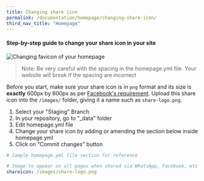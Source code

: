 ```yaml
---
title: Changing share icon
permalink: /documentation/homepage/changing-share-icon/
third_nav_title: "Homepage"
---
```

#### **Step-by-step guide to change your share icon in your site**
![Changing favicon of your homepage](/images/resources/changing-content-of-your-homepage.gif)
> Note: Be very careful with the spacing in the homepage.yml file. Your website will break if the spacing are incorrect

Before you start, make sure your share icon is in `png` format and its size is **exactly** 600px by 600px as per [Facebook's requirement](https://developers.facebook.com/docs/sharing/best-practices#images). Upload this share icon into the `/images/` folder, giving it a name such as `share-logo.png`.

1. Select your "Staging" Branch
2. In your repository, go to "_data" folder
3. Edit homepage.yml file
4. Change your share icon by adding or amending the section below inside homepage.yml
5. Click on "Commit changes" button

```yaml
# Sample homepage.yml file section for reference

# Image to appear on all pages when shared via WhatsApp, Facebook, etc
shareicon: /images/share-logo.png

```
